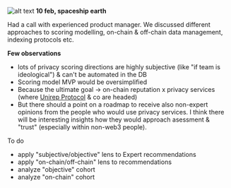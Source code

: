 ![alt text](https://github.com/Msiusko/web3privacy/blob/main/Web3privacynowplatform/Staticobjects/Screenshot%202023-02-10%20at%2015.43.36.png?raw=true)
**10 feb, spaceship earth**

Had a call with experienced product manager. We discussed different approaches to scoring modelling, on-chain & off-chain data management, indexing protocols etc.

**Few observations**
- lots of privacy scoring directions are highly subjective (like "if team is ideological") & can't be automated in the DB
- Scoring model MVP would be oversimplified
- Because the ultimate goal -> on-chain reputation x privacy services (where [Unirep Protocol](https://about.unirep.social) & co are headed)
- But there should a point on a roadmap to receive also non-expert opinions from the people who would use privacy services. I think there will be interesting insights how they would approach asessment & "trust" (especially within non-web3 people).

To do
- apply "subjective/objective" lens to Expert recommendations
- apply "on-chain/off-chain" lens to recommendations
- analyze "objective" cohort
- analyze "on-chain" cohort
